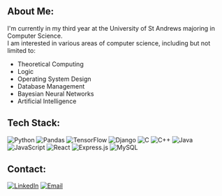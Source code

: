 ## About Me:
I'm currently in my third year at the University of St Andrews majoring in Computer Science.  
I am interested in various areas of computer science, including but not limited to:
- Theoretical Computing
- Logic
- Operating System Design
- Database Management
- Bayesian Neural Networks
- Artificial Intelligence  

## Tech Stack:
![Python](https://img.shields.io/badge/Python-blue?style=flat-square&logo=python)
![Pandas](https://img.shields.io/badge/Pandas-%23150458.svg?style=flat-square&logo=pandas&logoColor=white)
![TensorFlow](https://img.shields.io/badge/TensorFlow-%23FF6F00.svg?style=flat-square&logo=tensorflow&logoColor=white)
![Django](https://img.shields.io/badge/Django-%23092E20.svg?style=flat-square&logo=django&logoColor=white)
![C](https://img.shields.io/badge/C-%2300599C.svg?style=flat-square&logo=c&logoColor=white)
![C++](https://img.shields.io/badge/C++-%2300599C.svg?style=flat-square&logo=c%2B%2B&logoColor=white)
![Java](https://img.shields.io/badge/Java-orange?style=flat-square&logo=java)
![JavaScript](https://img.shields.io/badge/JavaScript-%23F7DF1E.svg?style=flat-square&logo=javascript&logoColor=black)
![React](https://img.shields.io/badge/React-%2361DAFB.svg?style=flat-square&logo=react&logoColor=white)
![Express.js](https://img.shields.io/badge/Express.js-%23404d59.svg?style=flat-square&logo=express&logoColor=white)
![MySQL](https://img.shields.io/badge/MySQL-%2300f.svg?style=flat-square&logo=mysql&logoColor=white)

## Contact:
[![LinkedIn](https://img.shields.io/badge/LinkedIn-blue?style=flat-square&logo=linkedin)](https://www.linkedin.com/in/yourusername)
[![Email](https://img.shields.io/badge/Email-D14836?style=flat-square&logo=gmail&logoColor=white)](mailto:your-email@example.com)
